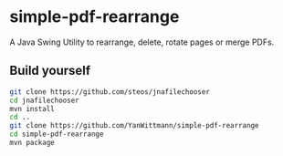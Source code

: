 # simple-pdf-rearrange
A Java Swing Utility to rearrange, delete, rotate pages or merge PDFs.

## Build yourself

```bash
git clone https://github.com/steos/jnafilechooser
cd jnafilechooser
mvn install
cd ..
git clone https://github.com/YanWittmann/simple-pdf-rearrange
cd simple-pdf-rearrange
mvn package
```
